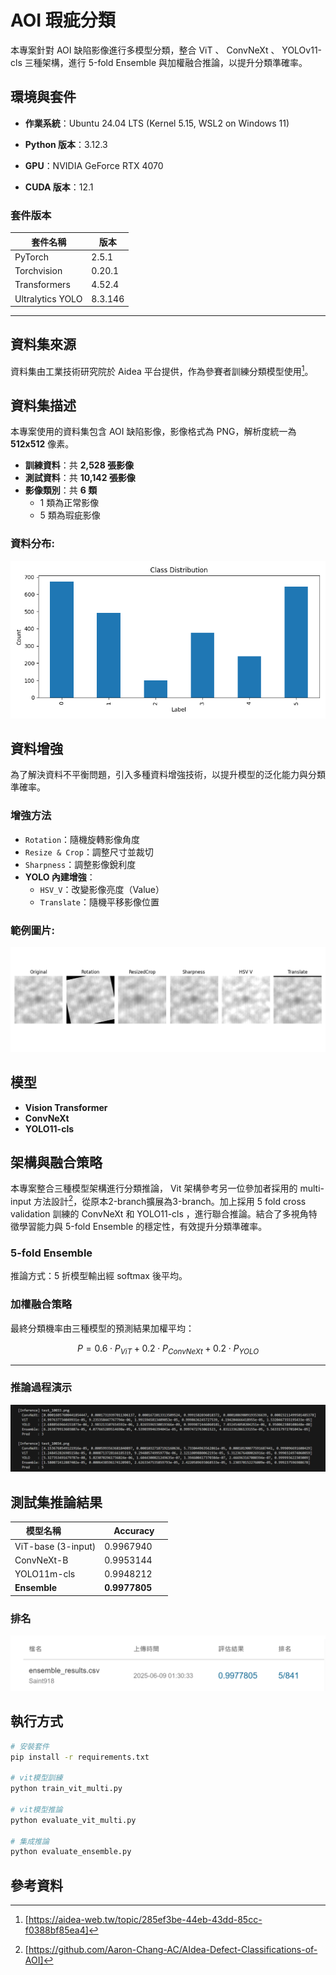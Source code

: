 # AOI 瑕疵分類


本專案針對 AOI 缺陷影像進行多模型分類，整合 ViT 、 ConvNeXt 、 YOLOv11-cls 三種架構，進行 5-fold Ensemble 與加權融合推論，以提升分類準確率。


## 環境與套件

- **作業系統**：Ubuntu 24.04 LTS (Kernel 5.15, WSL2 on Windows 11)

- **Python 版本**：3.12.3

- **GPU**：NVIDIA GeForce RTX 4070

- **CUDA 版本**：12.1

### 套件版本

| 套件名稱         | 版本       |
|------------------|------------|
| PyTorch          | 2.5.1      |
| Torchvision      | 0.20.1     |
| Transformers     | 4.52.4     |
| Ultralytics YOLO | 8.3.146    |

---


## 資料集來源

資料集由工業技術研究院於 Aidea 平台提供，作為參賽者訓練分類模型使用[^1]。


## 資料集描述

本專案使用的資料集包含 AOI 缺陷影像，影像格式為 PNG，解析度統一為 **512x512** 像素。

- **訓練資料**：共 **2,528 張影像**
- **測試資料**：共 **10,142 張影像**
- **影像類別**：共 **6 類**
  - 1 類為正常影像
  - 5 類為瑕疵影像
 
### 資料分布:

![資料分布](images/class_distribution.png )


## 資料增強

為了解決資料不平衡問題，引入多種資料增強技術，以提升模型的泛化能力與分類準確率。

###  增強方法

- `Rotation`：隨機旋轉影像角度
- `Resize & Crop`：調整尺寸並裁切
- `Sharpness`：調整影像銳利度
- **YOLO 內建增強**：
  - `HSV_V`：改變影像亮度（Value）
  - `Translate`：隨機平移影像位置

### 範例圖片:

![資料增強圖片](images/da_examples.png )


## 模型
- **Vision Transformer**
- **ConvNeXt**
- **YOLO11-cls**


## 架構與融合策略
本專案整合三種模型架構進行分類推論， Vit 架構參考另一位參加者採用的 multi-input 方法設計[^2]，從原本2-branch擴展為3-branch。加上採用 5 fold cross validation 訓練的 ConvNeXt 和 YOLO11-cls ，進行聯合推論。結合了多視角特徵學習能力與 5-fold Ensemble 的穩定性，有效提升分類準確率。

### 5-fold Ensemble

推論方式：5 折模型輸出經 softmax 後平均。

###  加權融合策略

最終分類機率由三種模型的預測結果加權平均：

$$
P = 0.6 \cdot P_{ViT} + 0.2 \cdot P_{ConvNeXt} + 0.2 \cdot P_{YOLO}
$$

---

###  推論過程演示

![推論過程演示](images/ensemble_examples.png )


##  測試集推論結果

| 模型名稱           | Accuracy |
|--------------------|----------------|
| ViT-base (3-input) | 0.9967940      |
| ConvNeXt-B         | 0.9953144      |
| YOLO11m-cls        | 0.9948212      |
| **Ensemble**       | **0.9977805**  |

###  排名

![排名](images/rank.png )


## 執行方式

```bash
# 安裝套件
pip install -r requirements.txt

# vit模型訓練
python train_vit_multi.py

# vit模型推論
python evaluate_vit_multi.py

# 集成推論
python evaluate_ensemble.py

```


## 參考資料

[^1]:[https://aidea-web.tw/topic/285ef3be-44eb-43dd-85cc-f0388bf85ea4]

[^2]:[https://github.com/Aaron-Chang-AC/AIdea-Defect-Classifications-of-AOI]


